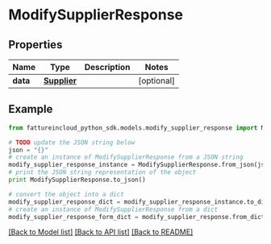 # ModifySupplierResponse


## Properties

Name | Type | Description | Notes
------------ | ------------- | ------------- | -------------
**data** | [**Supplier**](Supplier.md) |  | [optional] 

## Example

```python
from fattureincloud_python_sdk.models.modify_supplier_response import ModifySupplierResponse

# TODO update the JSON string below
json = "{}"
# create an instance of ModifySupplierResponse from a JSON string
modify_supplier_response_instance = ModifySupplierResponse.from_json(json)
# print the JSON string representation of the object
print ModifySupplierResponse.to_json()

# convert the object into a dict
modify_supplier_response_dict = modify_supplier_response_instance.to_dict()
# create an instance of ModifySupplierResponse from a dict
modify_supplier_response_form_dict = modify_supplier_response.from_dict(modify_supplier_response_dict)
```
[[Back to Model list]](../README.md#documentation-for-models) [[Back to API list]](../README.md#documentation-for-api-endpoints) [[Back to README]](../README.md)


